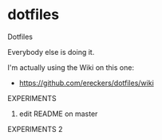 dotfiles
========

Dotfiles

Everybody else is doing it.

I'm actually using the Wiki on this one:

* https://github.com/ereckers/dotfiles/wiki

EXPERIMENTS

1. edit README on master

EXPERIMENTS 2

